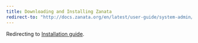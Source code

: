 ```yaml
---
title: Downloading and Installing Zanata
redirect-to: "http://docs.zanata.org/en/latest/user-guide/system-admin/configuration/installation"
---
```


Redirecting to [Installation guide](http://docs.zanata.org/en/latest/user-guide/system-admin/configuration/installation/).
